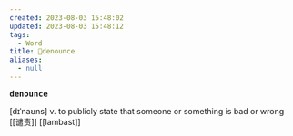 ```yaml
---
created: 2023-08-03 15:48:02
updated: 2023-08-03 15:48:12
tags:
  - Word
title: 📖denounce
aliases:
  - null
---
```


<pre><strong>denounce</strong></pre>
[dɪˈnaʊns]
v. to publicly state that someone or something is bad or wrong [[谴责]]
[[lambast]]
